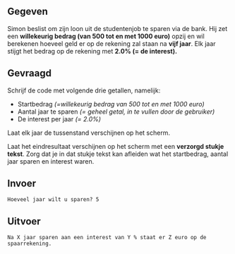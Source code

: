 ## Gegeven

Simon beslist om zijn loon uit de studentenjob te sparen via de bank. Hij zet een **willekeurig bedrag (van 500 tot en met 1000 euro)** opzij en wil berekenen hoeveel geld er op de rekening zal staan na **vijf jaar**. Elk jaar stijgt het bedrag op de rekening met **2.0% (= de interest).**

## Gevraagd

Schrijf de code met volgende drie getallen, namelijk: 
* Startbedrag *(=willekeurig bedrag van 500 tot en met 1000 euro)* 
* Aantal jaar te sparen *(= geheel getal, in te vullen door de gebruiker)*
* De interest per jaar *(= 2.0%)* 

Laat elk jaar de tussenstand verschijnen op het scherm. 

Laat het eindresultaat verschijnen op het scherm met een **verzorgd stukje tekst**. 
Zorg dat je in dat stukje tekst kan afleiden wat het startbedrag, aantal jaar sparen en interest waren. 

## Invoer
```
Hoeveel jaar wilt u sparen? 5

```

## Uitvoer
```
Na X jaar sparen aan een interest van Y % staat er Z euro op de spaarrekening. 

```
